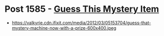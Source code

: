 # Post 1585 - [Guess This Mystery Item](https://www.ifixit.com/News/1585/guess-this-mystery-item)

- https://valkyrie.cdn.ifixit.com/media/2012/03/05153704/guess-that-mystery-machine-now-with-a-prize-600x400.jpeg
